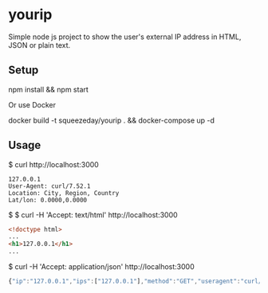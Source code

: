 # yourip

Simple node js project to show the user's external IP address in HTML, JSON or plain text.

## Setup

npm install && npm start

Or use Docker

docker build -t squeezeday/yourip . && docker-compose up -d

## Usage

$ curl http://localhost:3000
```text
127.0.0.1
User-Agent: curl/7.52.1
Location: City, Region, Country
Lat/lon: 0.0000,0.0000
```

$ $ curl -H 'Accept: text/html' http://localhost:3000
```html
<!doctype html>
...
<h1>127.0.0.1</h1>
...
```

$ curl -H 'Accept: application/json' http://localhost:3000
```javascript
{"ip":"127.0.0.1","ips":["127.0.0.1"],"method":"GET","useragent":"curl/7.52.1","geodata":{"range":[856633344,856634367],"country":"Country","region":"Region","eu":"1","timezone":"Europe/Amsterdam","city":"City","ll":[0.0000,0.0000],"metro":0,"area":0}}
```